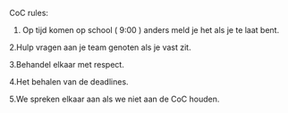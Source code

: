 CoC rules:

1. Op tijd komen op school ( 9:00 ) anders meld je het als je te laat bent.

2.Hulp vragen aan je team genoten als je vast zit.

3.Behandel elkaar met respect.

4.Het behalen van de deadlines.

5.We spreken elkaar aan als we niet aan de CoC houden.
